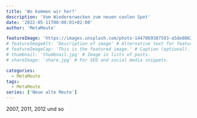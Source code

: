 ```yaml
---
title: 'Wo kommen wir her?'
description: 'Vom Wiedererwecken zum neuen coolen Spot'
date: '2022-05-11T00:00:01+02:00'
author: 'MetaMeute'

featureImage: 'https://images.unsplash.com/photo-1447069387593-a5de0862481e?ixlib=rb-1.2.1&ixid=MnwxMjA3fDB8MHxwaG90by1wYWdlfHx8fGVufDB8fHx8&auto=format&fit=crop&w=1169&q=80' # Top image on post.
# featureImageAlt: 'Description of image' # Alternative text for featured image.
# featureImageCap: 'This is the featured image.' # Caption (optional).
# thumbnail: 'thumbnail.jpg' # Image in lists of posts.
# shareImage: 'share.jpg' # For SEO and social media snippets.

categories:
  - MetaMeute
tags:
  - MetaMeute
series: ['Neue alte Meute']
---
```


2007, 2011, 2012 und so 
